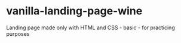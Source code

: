 # vanilla-landing-page-wine
Landing page made only with HTML and CSS - basic - for practicing purposes
